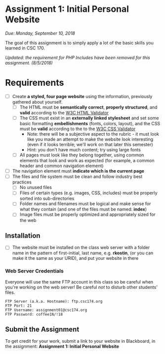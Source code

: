 # Assignment 1: Initial Personal Website
*Due: Monday, September 10, 2018*

The goal of this assignment is to simply apply a lot of the basic skills you learned in CSC 170. 

*Updated: the requirement for PHP Includes have been removed for this assignment. (8/5/2018)*

# Requirements


- [ ] Create **a styled, four page website** using the information, previously gathered about yourself.
  - [ ] The HTML must be **semantically correct**, **properly structured**, and **valid** according to the [W3C HTML Validator](https://validator.w3.org/)
  - [ ] The CSS must exist in an **externally linked stylesheet** and set some basic formatting **embellishments** (fonts, colors, layout), and the CSS must be **valid** according to the to the [W3C CSS Validator](http://jigsaw.w3.org/css-validator/)
    - Note: there will be a subjective aspect to the rubric - it must look like you made an attempt to make the website look interesting (even if it looks terrible; we'll work on that later this semester)
    - Hint: you don't have much content; try using large fonts
  - [ ] All pages must look like they belong together, using common elements that look and work as expected (for example, a common header and common navigation element)

- [ ] The navigation element must **indicate which is the current page**
- [ ] The files and file system must be clean and follow industry best practices
  - [ ] No unused files
  - [ ] Files of certain types (e.g. images, CSS, includes) must be properly sorted into sub-directories
  - [ ] Folder names and filenames must be logical and make sense for what they contain (and one of the files must be named: **index**)
  - [ ] Image files must be properly optimized and appropriately sized for the web

## Installation

- [ ] The website must be installed on the class web server with a folder name in the pattern of first-initial, last name, e.g. **rkostin**, (or you can make it the same as your URID), and put your website in there


### Web Server Credentials

Everyone will use the same FTP account in this class so be careful when you're working on the web server!  Be careful *not* to disturb other students' files.

```
FTP Server (a.k.a. Hostname): ftp.csc174.org
FTP Port: 21
FTP Username: assignment01@csc174.org
FTP Password: coffee1N/!18
```

## Submit the Assignment

To get credit for your work, submit a link to your website in Blackboard, in the assignment: **Assignment 1: Initial Personal Website**

